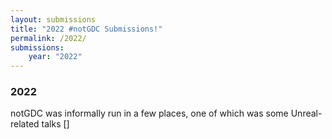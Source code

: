 ```yaml
---
layout: submissions
title: "2022 #notGDC Submissions!"
permalink: /2022/
submissions:
    year: "2022"
---
```


### 2022

notGDC was informally run in a few places, one of which was some Unreal-related talks 
[]